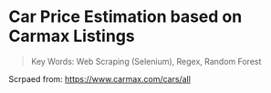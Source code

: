 # Car Price Estimation based on Carmax Listings

> Key Words: Web Scraping (Selenium), Regex, Random Forest

Scrpaed from: https://www.carmax.com/cars/all
